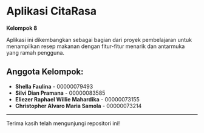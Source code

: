 # Aplikasi CitaRasa

**Kelompok 8**

Aplikasi ini dikembangkan sebagai bagian dari proyek pembelajaran untuk menampilkan resep makanan dengan fitur-fitur menarik dan antarmuka yang ramah pengguna.

## Anggota Kelompok:
- **Shella Faulina** - 00000079493  
- **Silvi Dian Pramana** - 00000083585  
- **Eliezer Raphael Willie Mahardika** - 00000073155  
- **Christopher Alvaro Maria Samola** - 00000073214  

---

Terima kasih telah mengunjungi repositori ini!
